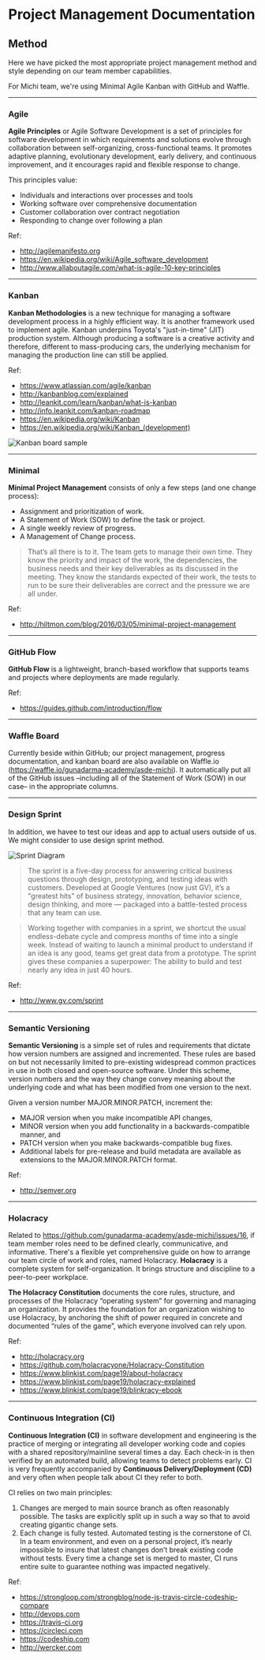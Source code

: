 Project Management Documentation
================================

Method
------

Here we have picked the most appropriate project management method and style depending on our team member capabilities.

For Michi team, we're using Minimal Agile Kanban with GitHub and Waffle.

---

### Agile

**Agile Principles** or Agile Software Development is a set of principles for software development in which requirements and solutions evolve through collaboration between self-organizing, cross-functional teams. It promotes adaptive planning, evolutionary development, early delivery, and continuous improvement, and it encourages rapid and flexible response to change.

This principles value:
- Individuals and interactions over processes and tools
- Working software over comprehensive documentation
- Customer collaboration over contract negotiation
- Responding to change over following a plan

Ref:  
- http://agilemanifesto.org
- https://en.wikipedia.org/wiki/Agile_software_development
- http://www.allaboutagile.com/what-is-agile-10-key-principles

---

### Kanban

**Kanban Methodologies** is a new technique for managing a software development process in a highly efficient way. It is another framework used to implement agile. Kanban underpins Toyota's "just-in-time" (JIT) production system. Although producing a software is a creative activity and therefore, different to mass-producing cars, the underlying mechanism for managing the production line can still be applied.

Ref:  
- https://www.atlassian.com/agile/kanban
- http://kanbanblog.com/explained
- http://leankit.com/learn/kanban/what-is-kanban
- http://info.leankit.com/kanban-roadmap
- https://en.wikipedia.org/wiki/Kanban
- <https://en.wikipedia.org/wiki/Kanban_(development)>

![Kanban board sample](http://leankit.com/learn/wp-content/uploads/2015/11/kanban-board-e60650d1-1.jpg)

---

### Minimal

**Minimal Project Management** consists of only a few steps (and one change process):

- Assignment and prioritization of work.
- A Statement of Work (SOW) to define the task or project.
- A single weekly review of progress.
- A Management of Change process.

> That’s all there is to it. The team gets to manage their own time. They know the priority and impact of the work, the dependencies, the business needs and their key deliverables as its discussed in the meeting. They know the standards expected of their work, the tests to run to be sure their deliverables are correct and the pressure we are all under.

Ref:  
- http://hiltmon.com/blog/2016/03/05/minimal-project-management

---

### GitHub Flow

**GitHub Flow** is a lightweight, branch-based workflow that supports teams and projects where deployments are made regularly.

Ref:  
- https://guides.github.com/introduction/flow

---

### Waffle Board

Currently beside within GitHub; our project management, progress documentation, and kanban board are also available on Waffle.io (https://waffle.io/gunadarma-academy/asde-michi). It automatically put all of the GitHub issues –including all of the Statement of Work (SOW) in our case– in the appropriate columns.

---

### Design Sprint

In addition, we havee to test our ideas and app to actual users outside of us. We might consider to use design sprint method.

![Sprint Diagram](http://www.gv.com/sprint/img/sprint-diagram.png)

> The sprint is a five-day process for answering critical business questions through design, prototyping, and testing ideas with customers. Developed at Google Ventures (now just GV), it’s a "greatest hits" of business strategy, innovation, behavior science, design thinking, and more — packaged into a battle-tested process that any team can use.

> Working together with companies in a sprint, we shortcut the usual endless-debate cycle and compress months of time into a single week. Instead of waiting to launch a minimal product to understand if an idea is any good, teams get great data from a prototype. The sprint gives these companies a superpower: The ability to build and test nearly any idea in just 40 hours.

Ref:  
- http://www.gv.com/sprint

---

### Semantic Versioning

**Semantic Versioning** is a simple set of rules and requirements that dictate how version numbers are assigned and incremented. These rules are based on but not necessarily limited to pre-existing widespread common practices in use in both closed and open-source software. Under this scheme, version numbers and the way they change convey meaning about the underlying code and what has been modified from one version to the next.

Given a version number MAJOR.MINOR.PATCH, increment the:
- MAJOR version when you make incompatible API changes,
- MINOR version when you add functionality in a backwards-compatible manner, and
- PATCH version when you make backwards-compatible bug fixes.
- Additional labels for pre-release and build metadata are available as extensions to the MAJOR.MINOR.PATCH format.

Ref:  
- http://semver.org

---

### Holacracy

Related to https://github.com/gunadarma-academy/asde-michi/issues/16, if team member roles need to be defined clearly, communicative, and informative. There's a flexible yet comprehensive guide on how to arrange our team circle of work and roles, named Holacracy. **Holacracy** is a complete system for self-organization. It brings structure and discipline to a peer-to-peer workplace.

**The Holacracy Constitution** documents the core rules, structure, and processes of the Holacracy “operating system” for governing and managing an organization. It provides the foundation for an organization wishing to use Holacracy, by anchoring the shift of power required in concrete and documented “rules of the game”, which everyone involved can rely upon.

Ref:  
- http://holacracy.org
- https://github.com/holacracyone/Holacracy-Constitution
- https://www.blinkist.com/page19/about-holacracy
- https://www.blinkist.com/page19/holacracy-explained
- https://www.blinkist.com/page19/blinkracy-ebook

---

### Continuous Integration (CI)

**Continuous Integration (CI)** in software development and engineering is the practice of merging or integrating all developer working code and copies with a shared repository/mainline several times a day. Each check-in is then verified by an automated build, allowing teams to detect problems early. CI is very frequently accompanied by **Continuous Delivery/Deployment (CD)** and very often when people talk about CI they refer to both.

CI relies on two main principles:

1. Changes are merged to main source branch as often reasonably possible. The tasks are explicitly split up in such a way so that to avoid creating gigantic change sets.
2. Each change is fully tested. Automated testing is the cornerstone of CI. In a team environment, and even on a personal project, it’s nearly impossible to insure that latest changes don’t break existing code without tests. Every time a change set is merged to master, CI runs entire suite to guarantee nothing was impacted negatively.

Ref:  
- https://strongloop.com/strongblog/node-js-travis-circle-codeship-compare
- http://devops.com
- https://travis-ci.org
- https://circleci.com
- https://codeship.com
- http://wercker.com
